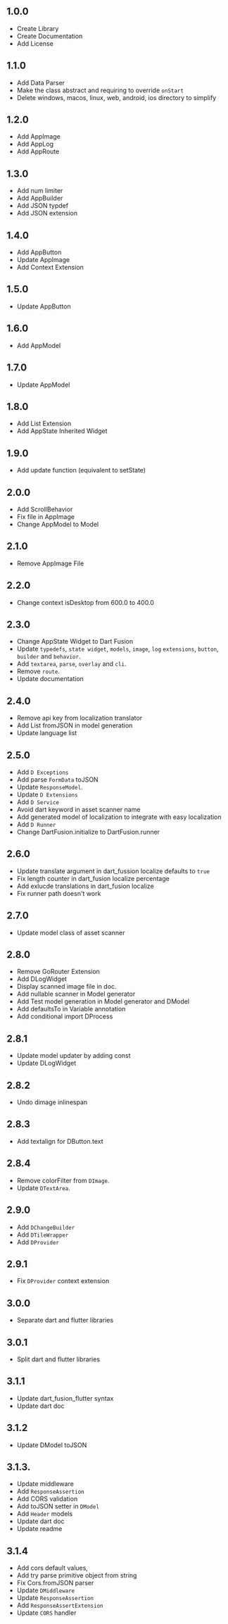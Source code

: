 ## 1.0.0
* Create Library
* Create Documentation
* Add License
## 1.1.0
* Add Data Parser
* Make the class abstract and requiring to override `onStart`
* Delete windows, macos, linux, web, android, ios directory to simplify
## 1.2.0
* Add AppImage
* Add AppLog
* Add AppRoute
## 1.3.0
* Add num limiter
* Add AppBuilder
* Add JSON typdef
* Add JSON extension
## 1.4.0
* Add AppButton
* Update AppImage
* Add Context Extension
## 1.5.0
* Update AppButton
## 1.6.0
* Add AppModel
## 1.7.0
* Update AppModel
## 1.8.0
* Add List Extension
* Add AppState Inherited Widget
## 1.9.0
* Add update function (equivalent to setState)
## 2.0.0
* Add ScrollBehavior
* Fix file in AppImage
* Change AppModel to Model
## 2.1.0
* Remove AppImage File
## 2.2.0
* Change context isDesktop from 600.0 to 400.0
## 2.3.0
* Change AppState Widget to Dart Fusion
* Update `typedefs`, `state widget`, `models`, `image`, `log` `extensions`, `button`, `builder` and `behavior`.
* Add `textarea`, `parse`, `overlay` and `cli`.
* Remove `route`.
* Update documentation
## 2.4.0
* Remove api key from localization translator
* Add List fromJSON in model generation
* Update language list
## 2.5.0
* Add `D Exceptions`
* Add parse `FormData` toJSON
* Update `ResponseModel`.
* Update `D Extensions`
* Add `D Service`
* Avoid dart keyword in asset scanner name
* Add generated model of localization to integrate with easy localization
* Add `D Runner`
* Change DartFusion.initialize to DartFusion.runner
## 2.6.0
* Update translate argument in dart_fussion localize defaults to `true`
* Fix length counter in dart_fusion localize percentage
* Add exlucde translations in dart_fusion localize
* Fix runner path doesn't work
## 2.7.0
* Update model class of asset scanner
## 2.8.0
* Remove GoRouter Extension
* Add DLogWidget
* Display scanned image file in doc.
* Add nullable scanner in Model generator
* Add Test model generation in Model generator and DModel
* Add defaultsTo in Variable annotation
* Add conditional import DProcess
## 2.8.1
* Update model updater by adding const
* Update DLogWidget
## 2.8.2
* Undo dimage inlinespan
## 2.8.3
* Add textalign for DButton.text
## 2.8.4
* Remove colorFilter from `DImage`.
* Update `DTextArea`.
## 2.9.0
* Add `DChangeBuilder`
* Add `DTileWrapper`
* Add `DProvider`
## 2.9.1
* Fix `DProvider` context extension
## 3.0.0
* Separate dart and flutter libraries
## 3.0.1
* Split dart and flutter libraries
## 3.1.1
* Update dart_fusion_flutter syntax
* Update dart doc
## 3.1.2
* Update DModel toJSON
## 3.1.3.
* Update middleware
* Add `ResponseAssertion`
* Add CORS validation
* Add toJSON setter in `DModel`
* Add `Header` models
* Update dart doc
* Update readme
## 3.1.4
* Add cors default values,
* Add try parse primitive object from string
* Fix Cors.fromJSON parser
* Update `DMiddleware`
* Update `ResponseAssertion`
* Add `ResponseAssertExtension`
* Update `CORS` handler